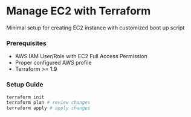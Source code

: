 # Manage EC2 with Terraform

Minimal setup for creating EC2 instance with customized boot up script

### Prerequisites

- AWS IAM User/Role with EC2 Full Access Permission
- Proper configured AWS profile
- Terraform >= 1.9

### Setup Guide

```bash
terraform init
terraform plan # review changes
terraform apply # apply changes
```
